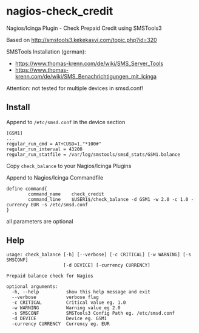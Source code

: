 # nagios-check_credit
Nagios/Icinga Plugin - Check Prepaid Credit using SMSTools3

Based on http://smstools3.kekekasvi.com/topic.php?id=320

SMSTools Installation (german):
* https://www.thomas-krenn.com/de/wiki/SMS_Server_Tools
* https://www.thomas-krenn.com/de/wiki/SMS_Benachrichtigungen_mit_Icinga

Attention: not tested for multiple devices in smsd.conf!

## Install

Append to `/etc/smsd.conf` in the device section
```
[GSM1]
...
regular_run_cmd = AT+CUSD=1,"*100#"
regular_run_interval = 43200
regular_run_statfile = /var/log/smstools/smsd_stats/GSM1.balance
```

Copy `check_balance` to your Nagios/Icinga Plugins

Append to Nagios/Icinga Commandfile
```
define command{
        command_name    check_credit
        command_line    $USER1$/check_balance -d GSM1 -w 2.0 -c 1.0 -currency EUR -s /etc/smsd.conf
}
```

all parameters are optional

## Help

```
usage: check_balance [-h] [--verbose] [-c CRITICAL] [-w WARNING] [-s SMSCONF]
                     [-d DEVICE] [-currency CURRENCY]

Prepaid balance check for Nagios

optional arguments:
  -h, --help          show this help message and exit
  --verbose           verbose flag
  -c CRITICAL         Critical value eg. 1.0
  -w WARNING          Warning value eg 2.0
  -s SMSCONF          SMSTools3 Config Path eg. /etc/smsd.conf
  -d DEVICE           Device eg. GSM1
  -currency CURRENCY  Currency eg. EUR
```
